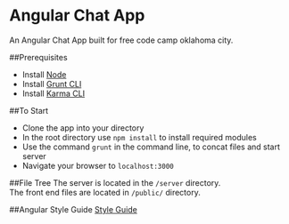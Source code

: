 # Angular Chat App
An Angular Chat App built for free code camp oklahoma city.

##Prerequisites

* Install [Node](https://nodejs.org/en/)
* Install [Grunt CLI](http://gruntjs.com/getting-started)
* Install [Karma CLI](https://github.com/karma-runner/karma-cli)

##To Start

* Clone the app into your directory
* In the root directory use `npm install` to install required modules
* Use the command `grunt` in the command line, to concat files and start server
* Navigate your browser to `localhost:3000`

##File Tree
The server is located in the `/server` directory. </br>
The front end files are located in `/public/` directory.

##Angular Style Guide
[Style Guide](https://github.com/johnpapa/angular-styleguide/blob/master/a1/README.md)
